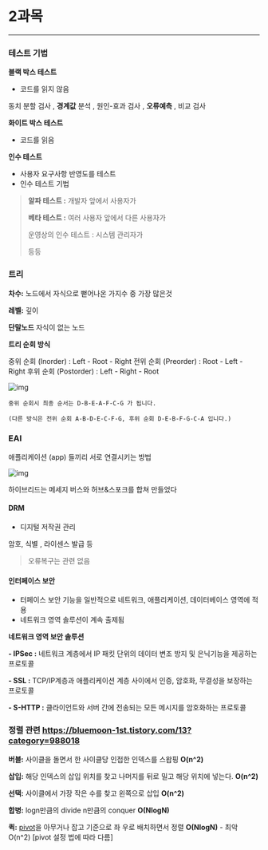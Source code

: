 # 2과목

---

###  테스트 기법



**블랙 박스 테스트** 

+ 코드를 읽지 않음

동치 분할 검사 , **경계값** 분석 , 원인-효과 검사 , **오류예측** , 비교 검사



**화이트 박스 테스트**

+ 코드를 읽음



**인수 테스트**

+ 사용자 요구사항 반영도를 테스트
+ 인수 테스트 기법

> **알파 테스트 :** 개발자 앞에서 사용자가
>
> **베타 테스트 :** 여러 사용자 앞에서 다른 사용자가
>
> 운영상의 인수 테스트 :  시스템 관리자가 
>
> 등등



### 트리

**차수:** 노드에서 자식으로 뻗어나온 가지수 중 가장 많은것

**레벨:** 깊이

**단말노드** 자식이 없는 노드



**트리 순회 방식**

중위 순회 (Inorder) : Left - Root - Right
전위 순회 (Preorder) : Root - Left - Right
후위 순회 (Postorder) : Left - Right - Root

![img](https://blog.kakaocdn.net/dn/maNy9/btq8amvNFJt/cCnpDUNBXklBBapLKmmMU0/img.png)

~~~
중위 순회시 최종 순서는 D-B-E-A-F-C-G 가 됩니다.

(다른 방식은 전위 순회 A-B-D-E-C-F-G, 후위 순회 D-E-B-F-G-C-A 입니다.)
~~~



### EAI

애플리케이션 (app) 들끼리 서로 연결시키는 방법

![img](https://blog.kakaocdn.net/dn/cjGtYK/btq8olcBpbP/QlPKKumV0T8pbp9MRAL0KK/img.png)

하이브리드는 메세지 버스와 허브&스포크를 합쳐 만들었다



#### **DRM**

+ 디지털 저작권 관리

암호, 식별 , 라이센스 발급 등

> 오류복구는 관련 없음



#### **인터페이스 보안**

+ 터페이스 보안 기능을 일반적으로 네트워크, 애플리케이션, 데이터베이스 영역에 적용
+ 네트워크 영역 솔루션이 계속 출제됨



**네트워크 영역 보안 솔루션**

**\- IPSec :** 네트워크 계층에서 IP 패킷 단위의 데이터 변조 방지 및 은닉기능을 제공하는 프로토콜

**\- SSL :** TCP/IP계층과 애플리케이션 계층 사이에서 인증, 암호화, 무결성을 보장하는 프로토콜

**\- S-HTTP :** 클라이언트와 서버 간에 전송되는 모든 메시지를 암호화하는 프로토콜



### 정렬 관련  https://bluemoon-1st.tistory.com/13?category=988018

**버블:**  사이클을 돌면서 한 사이클당 인접한 인덱스를 스왑핑 **O(n^2)**

**삽입:** 해당 인덱스의 삽입 위치를 찾고 나머지를 뒤로 밀고 해당 위치에 넣는다. **O(n^2)**

**선택:** 사이클에서 가장 작은 수를 찾고 왼쪽으로 삽입 **O(n^2)**

**합병:** logn만큼의 divide  n만큼의 conquer    **O(NlogN)**

**퀵:** <u>pivot</u>을 아무거나 잡고 기준으로 좌 우로 배치하면서 정렬 **O(NlogN)**      - 최악 O(n^2) [pivot 설정 법에 따라 다름]